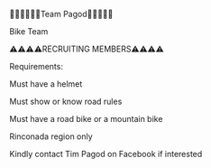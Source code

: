 🚴‍♂️🚴‍♂️🚴‍♂️Team Pagod🚴‍♂️🚴‍♂️🚴‍

Bike Team

⚠️⚠️⚠️⚠️RECRUITING MEMBERS⚠️⚠️⚠️⚠️

Requirements:

Must have a helmet

Must show or know road rules

Must have a road bike or a mountain bike

Rinconada region only



Kindly contact Tim Pagod on Facebook if interested




